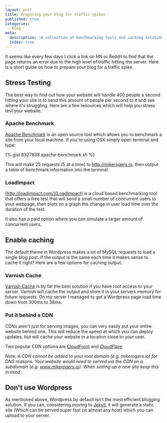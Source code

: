 ```yaml
---
layout: post
title: Preparing your blog for traffic spikes
published: true
categories:
 – blog
meta:
  description: 'A collection of benchmarking tools and caching solutions which should help keep a small site online during traffic spikes.'
  index: true
---
```

It seems like every few days I click a link on HN or Reddit to find that the page returns an error due to the high level of traffic hitting the server. Here is a short guide on how to prepare your blog for a traffic spike.

## Stress Testing
The best way to find out how your website will handle 400 people a second hitting your site is to send this amount of people per second to it and see where it's struggling. Here are a few resources which will help you stress test your website.

### Apache Benchmark
[Apache Benchmark](http://httpd.apache.org/docs/2.0/programs/ab.html) is an open source tool which allows you to benchmark a site from your local machine. If you're using OSX simply open terminal and type:

{% gist 6327838 apache-benchmark.sh %}

This will make 25 requests (5 at a time) to http://mikerogers.io, then output a table of benchmark information into the terminal. 

### LoadImpact
[http://loadimpact.com/](LoadImpact) is a cloud based benchmarking tool that offers a free test that will send a small number of concurrent users to your webpage, then plots on a graph the change in user load time over the duration of the test.

It also has a paid option where you can simulate a larger amount of concurrent users.

## Enable caching
The default theme in Wordpress makes a lot of MySQL requests to load a single blog post. If the output is the same each time it makes sense to cache it right? Here are a few options for caching output.

### Varnish Cache
 [Varnish Cache](https://www.varnish-cache.org/) is by far the best solution if you have root access to your server. Varnish will cache the output and store it in your servers memory for future requests. On my server I managed to get a Wordpress page load time down from 300ms to 38ms.

### Put it behind a CDN
CDNs aren't just for serving images, you can very easily put your entire website behind one. This will reduce the speed at which you can deploy updates, but will cache your website in a location close to your user.

Two popular CDN options are [CloudFront](http://aws.amazon.com/cloudfront/) and [CloudFlare](https://www.cloudflare.com/). 

*Note: A CDN cannot be added to your root domain (e.g. mikerogers.io) for DNS reasons. Your website would need to served via the CDN on a subdomain (e.g. www.mikerogers.io). When setting up a new site keep this in mind.*

## Don't use Wordpress
As mentioned above, Wordpress by default isn't the most efficient blogging solution. If you can, considering moving to [Jekyll](http://jekyllrb.com/), it will generate a static site (Which can be served super fast on almost any host) which you can upload to your server.
 